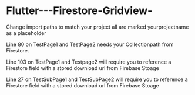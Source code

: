 # Flutter---Firestore-Gridview-

Change import paths to match your project all are marked yourprojectname as a placeholder

Line 80 on TestPage1 and TestPage2 needs your Collectionpath from Firestore.

Line 103 on TestPage1 and Testpage2 will require you to reference a Firestore field with a stored download url from Firebase Stoage

Line 27 on TestSubPage1 and TestSubPage2 will require you to reference a Firestore field with a stored download url from Firebase Stoage

